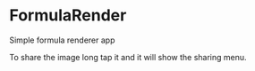 # FormulaRender

Simple formula renderer app

To share the image long tap it and it will show the sharing menu.